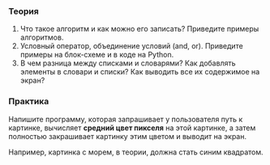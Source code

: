### Теория

1. Что такое алгоритм и как можно его записать? Приведите примеры алгоритмов.
2. Условный оператор, объединение условий (and, or). Приведите примеры на блок-схеме и в коде на Python.
3. В чем разница между списками и словарями? Как добавлять элементы в словари и списки? Как выводить все их содержимое на экран?

### Практика

Напишите программу, которая запрашивает у пользователя путь к картинке, вычисляет **средний цвет пикселя** на этой картинке, а затем полностью закрашивает картинку этим цветом и выводит на экран.

Например, картинка с морем, в теории, должна стать синим квадратом.
